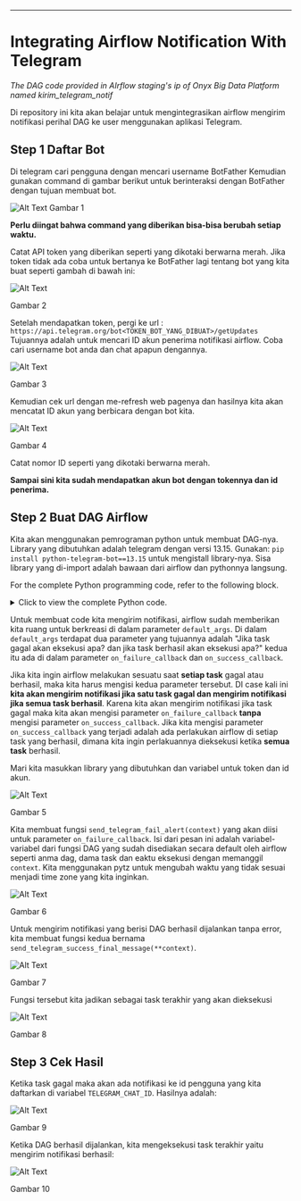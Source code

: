 ---
# **Integrating Airflow Notification With Telegram**

*The DAG code provided in AIrflow staging's ip of Onyx Big Data Platform named kirim_telegram_notif*

Di repository ini kita akan belajar untuk mengintegrasikan airflow mengirim notifikasi perihal DAG ke user menggunakan aplikasi Telegram.

## Step 1 Daftar Bot
Di telegram cari pengguna dengan mencari username BotFather
Kemudian gunakan command di gambar berikut untuk berinteraksi dengan BotFather dengan tujuan membuat bot.

![Alt Text](/pic/register_1.png)
Gambar 1

**Perlu diingat bahwa command yang diberikan bisa-bisa berubah setiap waktu.**

Catat API token yang diberikan seperti yang dikotaki berwarna merah. Jika token tidak ada coba untuk bertanya ke BotFather lagi tentang bot yang kita buat seperti gambah di bawah ini:

![Alt Text](/pic/register_2.png)

Gambar 2

Setelah mendapatkan token, pergi ke url : `https://api.telegram.org/bot<TOKEN_BOT_YANG_DIBUAT>/getUpdates`
Tujuannya adalah untuk mencari ID akun penerima notifikasi airflow.
Coba cari username bot anda dan chat apapun dengannya.

![Alt Text](/pic/register_3.png)

Gambar 3

Kemudian cek url dengan me-refresh web pagenya dan hasilnya kita akan mencatat ID akun yang berbicara dengan bot kita.

![Alt Text](/pic/register_4.png)

Gambar 4

Catat nomor ID seperti yang dikotaki berwarna merah.

**Sampai sini kita sudah mendapatkan akun bot dengan tokennya dan id penerima.**

## Step 2 Buat DAG Airflow

Kita akan menggunakan pemrograman python untuk membuat DAG-nya. Library yang dibutuhkan adalah telegram dengan versi 13.15. Gunakan: `pip install python-telegram-bot==13.15` untuk mengistall library-nya. Sisa library yang di-import adalah bawaan dari airflow dan pythonnya langsung.

For the complete Python programming code, refer to the following block.
<details>
   <summary>Click to view the complete Python code.</summary>

   ```python
import telegram # pip install python-telegram-bot==13.15
from airflow import DAG
from airflow.operators.python_operator import PythonOperator
from datetime import datetime
import pytz

TELEGRAM_BOT_TOKEN = "x:x" # bot punya mukhlis / pake aja, nanti ada bot namanya Bobyjhow yg kirim notif ke kalian
TELEGRAM_CHAT_ID = "x" # tujuan akun untuk dikirim notif / ini akun id mukhlis / please jangan spam ke sini @.@

def send_telegram_success_final_message(**context):
    
    #Mengirim notifikasi ke Telegram saat semua task selesai sukses
    dag_id = context["dag"].dag_id
    message = f"✅✅✅ All task in DAG: {dag_id} finish without error! 🎉🎉🎉"
    
    bot = telegram.Bot(token=TELEGRAM_BOT_TOKEN)
    bot.send_message(chat_id=TELEGRAM_CHAT_ID, text=message)

def send_telegram_fail_alert(context):
    task_instance = context.get('task_instance')
    dag_id = context.get('dag').dag_id
    task_id = task_instance.task_id
    execution_date = context.get('data_interval_start') # bentuknya UTC, nanti di-convert pake pytz
    exception = str(context.get('exception'))  # Konversi error ke string

    # convert UTC ke WIB / UTC + 7
    wib = pytz.timezone("Asia/Jakarta")
    execution_date_wib = execution_date.astimezone(wib).strftime("%Y-%m-%d %H:%M:%S %Z")
    
    message = (
        f"❌⚠️❌ Task Failed in Airflow! ❌⚠️❌\n"
        f"DAG: {dag_id}\n"
        f"Task: {task_id}\n"
        f"Execution Date: {execution_date_wib}\n"
        f"Error: {exception}"
    )

    bot = telegram.Bot(token=TELEGRAM_BOT_TOKEN)
    bot.send_message(chat_id=TELEGRAM_CHAT_ID, text=message)

default_args = {
    'owner': 'mukhlis',
    'start_date': datetime(2025, 2, 10),
    #"on_success_callback": send_telegram_success_message, untuk mengirim notifikasi SETIAP TASK yang berhasil
    'on_failure_callback': send_telegram_fail_alert
}

dag = DAG(
    'kirim_telegram_notif',
    default_args=default_args,
    catchup=False,
    schedule_interval=None,
    tags=['test', 'telegram', 'python']
)

# Task yang akan gagal
def task_gagal():
    print("halo-halo bandung")
    #raise ValueError('Task ini gagal! Disengaja')

t1 = PythonOperator(
    task_id='task_gagal',
    python_callable=task_gagal,
    #on_success_callback=send_telegram_success_final_message untuk mengirim notifikasi SAAT TASK t1 selesai
    dag=dag
)

success_message = PythonOperator(
    task_id="kirim_notif_sukses",
    python_callable=send_telegram_success_final_message,
    provide_context=True,  # Wajib agar fungsi bisa menerima `context`
    dag=dag,
)

t1 >> success_message


   ```
   </details>


Untuk membuat code kita mengirim notifikasi, airflow sudah memberikan kita ruang untuk berkreasi di dalam parameter `default_args`. Di dalam `default_args` terdapat dua parameter yang tujuannya adalah "Jika task gagal akan eksekusi apa? dan jika task berhasil akan eksekusi apa?" kedua itu ada di dalam parameter `on_failure_callback` dan `on_success_callback`. 

Jika kita ingin airflow melakukan sesuatu saat **setiap task** gagal atau berhasil, maka kita harus mengisi kedua parameter tersebut. DI case kali ini **kita akan mengirim notifikasi jika satu task gagal dan mengirim notifikasi jika semua task berhasil**. Karena kita akan mengirim notifikasi jika task gagal maka kita akan mengisi parameter `on_failure_callback` **tanpa** mengisi parameter `on_success_callback`. Jika kita mengisi parameter `on_success_callback` yang terjadi adalah ada perlakukan airflow di setiap task yang berhasil, dimana kita ingin perlakuannya dieksekusi ketika **semua task** berhasil.

Mari kita masukkan library yang dibutuhkan dan variabel untuk token dan id akun.

![Alt Text](/pic/code_0.png)

Gambar 5

Kita membuat fungsi `send_telegram_fail_alert(context)` yang akan diisi untuk parameter `on_failure_callback`. Isi dari pesan ini adalah variabel-variabel dari fungsi DAG yang sudah disediakan secara default oleh airflow seperti anma dag, dama task dan eaktu eksekusi dengan memanggil `context`. Kita menggunakan pytz untuk mengubah waktu yang tidak sesuai menjadi time zone yang kita inginkan.

![Alt Text](/pic/code_2.png)

Gambar 6

Untuk mengirim notifikasi yang berisi DAG berhasil dijalankan tanpa error, kita membuat fungsi kedua bernama `send_telegram_success_final_message(**context)`.

![Alt Text](/pic/code_3.png)

Gambar 7

Fungsi tersebut kita jadikan sebagai task terakhir yang akan dieksekusi

![Alt Text](/pic/code_4.png)

Gambar 8

## Step 3 Cek Hasil

Ketika task gagal maka akan ada notifikasi ke id pengguna yang kita daftarkan di variabel `TELEGRAM_CHAT_ID`. Hasilnya adalah:

![Alt Text](/pic/result_1.png)

Gambar 9

Ketika DAG berhasil dijalankan, kita mengeksekusi task terakhir yaitu mengirim notifikasi berhasil:

![Alt Text](/pic/result_2.png)

Gambar 10
